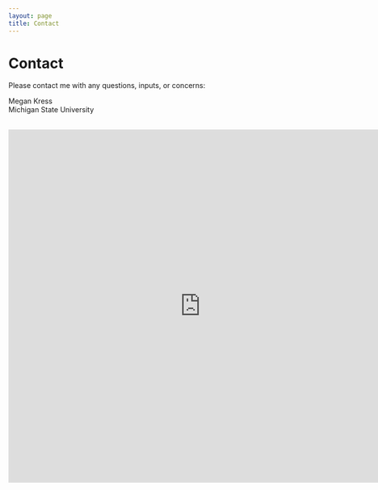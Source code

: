 ```yaml
---
layout: page
title: Contact
---
```


# Contact

Please contact me with any questions, inputs, or concerns:

<p style="text-align:left">
Megan Kress
<br>
Michigan State University
<br><br>
</p>


<iframe src="https://docs.google.com/forms/d/1jk39A2te6AIHYVuv9-tpJG6AQY7WGhfOArrK5BZ1nVg/viewform?embedded=true" width="760" height="700" frameborder="0" marginheight="0" marginwidth="0">Loading...</iframe>
